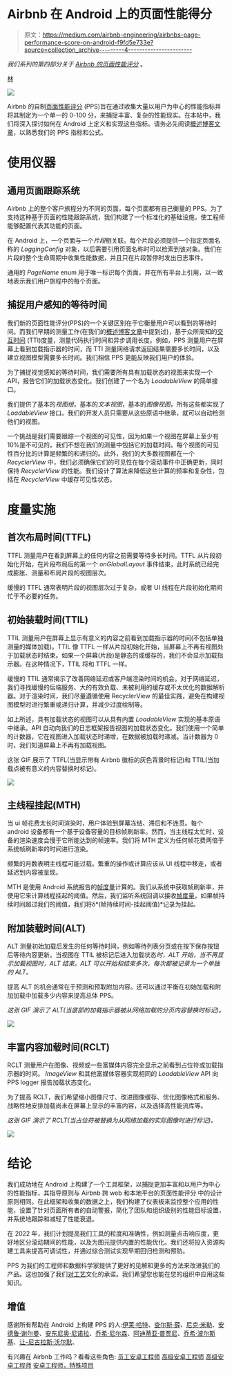 # Airbnb 在 Android 上的页面性能得分

> 原文：<https://medium.com/airbnb-engineering/airbnbs-page-performance-score-on-android-f9fd5e733e?source=collection_archive---------4----------------------->

*我们系列的第四部分关于* [*Airbnb 的页面性能评分*](/airbnb-engineering/creating-airbnbs-page-performance-score-5f664be0936) 。

[林](https://www.linkedin.com/in/lupinglin/)

![](img/b1663e180268c4055e45227ef4050ce6.png)

Airbnb 的自制[页面性能评分](/airbnb-engineering/creating-airbnbs-page-performance-score-5f664be0936) (PPS)旨在通过收集大量以用户为中心的性能指标并将其制定为一个单一的 0-100 分，来捕捉丰富、复杂的性能现实。在本帖中，我们将深入探讨如何在 Android 上定义和实现这些指标。请务必先阅读[概述博客文章](/airbnb-engineering/creating-airbnbs-page-performance-score-5f664be0936)，以熟悉我们的 PPS 指标和公式。

# 使用仪器

## 通用页面跟踪系统

Airbnb 上的整个客户旅程分为不同的页面，每个页面都有自己衡量的 PPS。为了支持这种基于页面的性能跟踪系统，我们构建了一个标准化的基础设施，使工程师能够配置代表其功能的页面。

在 Android 上，一个页面与一个*片段*相关联。每个片段必须提供一个指定页面名称的 *LoggingConfig* 对象，以后需要引用页面名称时可以检索到该对象。我们在片段的整个生命周期中收集性能数据，并且只在片段暂停时发出日志事件。

通用的 *PageName* enum 用于唯一标识每个页面，并在所有平台上引用，以一致地表示我们用户旅程中的每个页面。

## 捕捉用户感知的等待时间

我们新的页面性能评分(PPS)的一个关键区别在于它衡量用户可以看到的等待时间。而我们早期的测量工作(在我们的[概述博客文章](/airbnb-engineering/creating-airbnbs-page-performance-score-5f664be0936)中提到过)，基于众所周知的[交互时间](https://web.dev/interactive/) (TTI)度量，测量代码执行时间和异步调用长度。例如，PPS 测量用户在屏幕上看到加载指示器的时间，而 TTI 测量网络请求返回结果需要多长时间，以及建立视图模型需要多长时间。我们相信 PPS 更能反映我们用户的体验。

为了捕捉视觉感知的等待时间，我们需要所有具有加载状态的视图来实现一个 API，报告它们的加载状态变化。我们创建了一个名为 *LoadableView* 的简单接口。

我们提供了基本的*视图组*，基本的*文本视图*，基本的*图像视图*，所有这些都实现了 *LoadableView* 接口。我们的开发人员只需要从这些原语中继承，就可以自动检测他们的视图。

一个挑战是我们需要跟踪一个视图的可见性，因为如果一个视图在屏幕上至少有 10%是不可见的，我们不想在我们的测量中包括它的加载时间。每个视图的可见性百分比的计算是频繁的和递归的。此外，我们的大多数视图都在一个 *RecyclerView* 中，我们必须确保它们的可见性在每个滚动事件中正确更新，同时保持 *RecyclerView* 的性能。我们设计了算法来降低这些计算的频率和复杂性，包括在 *RecyclerView* 中缓存可见性状态。

# 度量实施

## 首次布局时间(TTFL)

TTFL 测量用户在看到屏幕上的任何内容之前需要等待多长时间。TTFL 从片段初始化开始，在片段布局后的第一个 *onGlobalLayout* 事件结束，此时系统已经完成膨胀、测量和布局片段的视图层次。

缓慢的 TTFL 通常表明片段的视图层次过于复杂，或者 UI 线程在片段初始化期间忙于不必要的任务。

## 初始装载时间(TTIL)

TTIL 测量用户在屏幕上显示有意义的内容之前看到加载指示器的时间(不包括单独测量的媒体加载)。TTIL 像 TTFL 一样从片段初始化开始，当屏幕上不再有视图处于加载状态时结束。如果一个屏幕(片段)是静态的或缓存的，我们不会显示加载指示器。在这种情况下，TTIL 将和 TTFL 一样。

缓慢的 TTIL 通常揭示了改善网络延迟或客户端渲染时间的机会。对于网络延迟，我们寻找缓慢的后端服务、大的有效负载、未被利用的缓存或不太优化的数据解析器。对于渲染时间，我们尽量遵循使用 RecyclerView 的最佳实践，避免在构建视图模型时进行繁重或递归计算，并减少过度绘制等。

如上所述，具有加载状态的视图可以从具有内置 *LoadableView* 实现的基本原语中继承。API 自动向我们的日志框架报告视图的加载状态变化。我们使用一个简单的计数器，它在视图进入加载状态时递增，在数据被加载时递减。当计数器为 0 时，我们知道屏幕上不再有加载视图。

这张 GIF 展示了 TTFL(当显示带有 Airbnb 徽标的灰色背景时标记)和 TTIL(当加载点被有意义的内容替换时标记)。

![](img/adec771ede9a2381301660bf35933eae.png)

## 主线程挂起(MTH)

当 ui 帧花费太长时间渲染时，用户体验到屏幕冻结、滞后和不连贯。每个 android 设备都有一个基于设备容量的目标帧刷新率。然而，当主线程太忙时，设备的渲染速度会慢于它所能达到的帧速率。我们将 MTH 定义为任何帧花费两倍于系统帧刷新率的时间进行渲染。

频繁的月数表明主线程可能过载。繁重的操作或计算应该从 UI 线程中移走，或者延迟到内容被呈现。

MTH 是使用 Android 系统报告的[帧度量](https://developer.android.com/reference/android/view/FrameMetrics)计算的。我们从系统中获取帧刷新率，并使用它来计算线程挂起的阈值。然后，我们监听系统回调以接收[帧度量](https://developer.android.com/reference/android/view/FrameMetrics)，如果帧持续时间超过我们的阈值，我们将δ*(帧持续时间-挂起阈值)*记录为挂起。

## 附加装载时间(ALT)

ALT 测量初始加载后发生的任何等待时间，例如等待列表分页或在按下保存按钮后等待内容更新。当视图在 TTIL 被标记后进入加载状态*时，ALT 开始，当不再显示加载视图时，ALT 结束。ALT 可以开始和结束多次，每次都被记录为一个单独的 ALT。*

提高 ALT 的机会通常在于预测和预取附加内容。还可以通过平衡在初始加载和附加加载中加载多少内容来提高总体 PPS。

*这张 GIF 演示了 ALT(当底部的加载指示器被从网络加载的分页内容替换时标记)。*

![](img/252164bed388642d07a19dd21b119d2b.png)

## 丰富内容加载时间(RCLT)

RCLT 测量用户在图像、视频或一些富媒体内容完全显示之前看到占位符或加载指示器的时间。 *ImageView* 和其他富媒体容器实现相同的 *LoadableView* API 向 PPS logger 报告加载状态变化。

为了提高 RCLT，我们希望缩小图像尺寸、改进图像缓存、优化图像格式和服务、战略性地安排加载尚未在屏幕上显示的丰富内容，以及选择高性能流库等。

*这张 GIF 演示了 RCLT(当占位符被替换为从网络加载的实际图像时进行标记)。*

![](img/b36156ea71040a70f23402ac24ebb055.png)

# 结论

我们成功地在 Android 上构建了一个工具框架，以捕捉更加丰富和以用户为中心的性能指标，其指导原则与 Airbnb 跨 web 和本地平台的页面性能评分 中的设计原则相同。在此框架和收集的数据之上，我们构建了仪表板来监控整个应用的性能，设置了针对页面所有者的自动警报，简化了团队和组织级别的性能目标设置，并系统地跟踪和减轻了性能衰退。

在 2022 年，我们计划提高我们工具的粒度和准确性，例如测量点击响应度，更好地区分滚动期间的性能，以及为图元提供内置的性能优化。我们还将投入资源构建工具来提高可调试性，并通过综合测试实现早期回归检测和预防。

PPS 为我们的工程师和数据科学家提供了更好的见解和更多的方法来改进我们的产品。这也加强了我们[对工艺](/airbnb-engineering/commitment-to-craft-e36d5a8efe2a)文化的承诺。我们希望您也能在您的组织中应用这些知识。

## 增值

感谢所有帮助在 Android 上构建 PPS 的人:[伊莱·哈特](https://www.linkedin.com/in/eli-hart-54a4b975/)、[查尔斯·薛](https://www.linkedin.com/in/charlesx2013/)、[尼克·米勒](https://www.linkedin.com/in/nickbryanmiller/)、[安德鲁·谢尔曼](https://www.linkedin.com/in/scheuermann/)、[安东尼奥·尼诺拉](https://www.linkedin.com/in/hdezninirola/)、[乔希·尼尔森](https://www.linkedin.com/search/results/all/?keywords=joshua%20nelson%20%E2%9C%A8&origin=RICH_QUERY_SUGGESTION&position=0&searchId=959d4aca-c80e-448a-b415-4a732ba7a84d&sid=Rr6)、[阿迪蒂亚·普贾尼](https://www.linkedin.com/in/adityapunjani/)、[乔希·波尔斯基](https://www.linkedin.com/in/joshpolsky/)、[让-尼古拉斯·沃尔默](https://www.linkedin.com/in/jnvollmer/)、

有兴趣在 Airbnb 工作吗？看看这些角色:
[员工安卓工程师](https://grnh.se/6c9839421us)
[高级安卓工程师](https://grnh.se/1e5c9bf51us)
[高级安卓工程师](https://grnh.se/aa366a2e1us)
[安卓工程师，特殊项目](https://grnh.se/20c296251us)